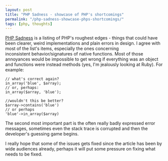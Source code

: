 ```yaml
---
layout: post
title: "PHP Sadness - showcase of PHP's shortcomings"
permalink: "/php-sadness-showcase-phps-shortcomings/"
tags: [php, thoughts]
---
```


<a href="http://phpsadness.com/">PHP Sadness</a> is a listing of PHP's roughest edges - things that could have been clearer, weird implementations and plain errors in design. I agree with most of the list's items, especially the ones concerning inconsistent behavior/signatures of native functions. Most of those annoyances would be impossible to get wrong if everything was an object and functions were instead methods (yes, I'm jealously looking at Ruby). For example:

<pre><code lang=""php"">// what's correct again?
in_array('blue', $array);
// or, perhaps:
in_array($array, 'blue');

//wouldn't this be better?
$array->contains('blue')
// or perhaps
'blue'->in_array($array)</code></pre>

The second most important part is the often really badly expressed error messages, sometimes even the stack trace is corrupted and then the developer's guessing game begins.

I really hope that some of the issues gets fixed since the article has been by wide audiences already, perhaps it will put some pressure on fixing what needs to be fixed.
